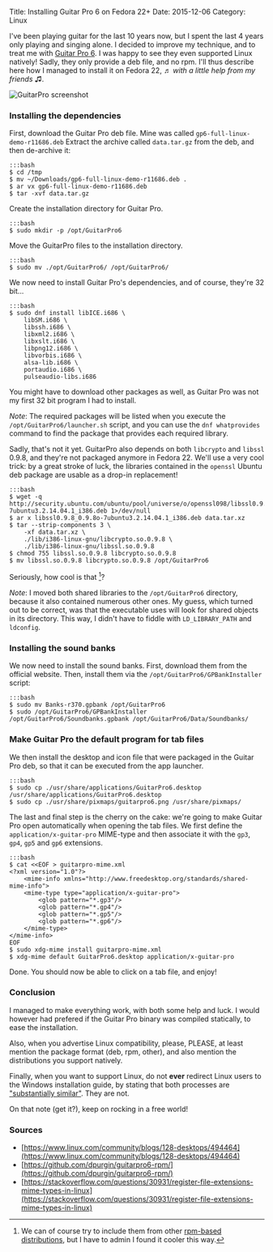 Title: Installing Guitar Pro 6 on Fedora 22+
Date: 2015-12-06
Category: Linux

I've been playing guitar for the last 10 years now, but I spent the last 4 years only playing and singing alone. I decided to improve my technique, and to treat me with [Guitar Pro 6](http://www.guitar-pro.com/en/index.php?pg=guitar-pro-6). I was happy to see they even supported Linux natively! Sadly, they only provide a deb file, and no rpm. I'll thus describe here how I managed to install it on Fedora 22, ♬ *with a little help from my friends* ♫.

![GuitarPro screenshot](https://upload.wikimedia.org/wikipedia/en/0/0a/GP6-pic2.png)

### Installing the dependencies

First, download the Guitar Pro deb file. Mine was called ``gp6-full-linux-demo-r11686.deb``
Extract the archive called ``data.tar.gz`` from the deb, and then de-archive it:

    :::bash
    $ cd /tmp
    $ mv ~/Downloads/gp6-full-linux-demo-r11686.deb .
    $ ar vx gp6-full-linux-demo-r11686.deb
    $ tar -xvf data.tar.gz

Create the installation directory for Guitar Pro.

    :::bash
    $ sudo mkdir -p /opt/GuitarPro6

Move the GuitarPro files to the installation directory.

    :::bash
    $ sudo mv ./opt/GuitarPro6/ /opt/GuitarPro6/

We now need to install Guitar Pro's dependencies, and of course, they're 32 bit...

    :::bash
    $ sudo dnf install libICE.i686 \
        libSM.i686 \
        libssh.i686 \
        libxml2.i686 \
        libxslt.i686 \
        libpng12.i686 \
        libvorbis.i686 \
        alsa-lib.i686 \
        portaudio.i686 \
        pulseaudio-libs.i686

You might have to download other packages as well, as Guitar Pro was not my first 32 bit program I had to install.

*Note*: The required packages will be listed when you execute the ``/opt/GuitarPro6/launcher.sh`` script, and you can use the ``dnf whatprovides`` command to find the package that provides each required library.

Sadly, that's not it yet. GuitarPro also depends on both ``libcrypto`` and ``libssl`` 0.9.8, and they're not packaged anymore in Fedora 22.
We'll use a very cool trick: by a great stroke of luck, the libraries contained in the ``openssl`` Ubuntu deb package are usable as a drop-in replacement!

    :::bash
    $ wget -q http://security.ubuntu.com/ubuntu/pool/universe/o/openssl098/libssl0.9.8_0.9.8o-7ubuntu3.2.14.04.1_i386.deb 1>/dev/null
    $ ar x libssl0.9.8_0.9.8o-7ubuntu3.2.14.04.1_i386.deb data.tar.xz
    $ tar --strip-components 3 \
        -xf data.tar.xz \
        ./lib/i386-linux-gnu/libcrypto.so.0.9.8 \
        ./lib/i386-linux-gnu/libssl.so.0.9.8
    $ chmod 755 libssl.so.0.9.8 libcrypto.so.0.9.8
    $ mv libssl.so.0.9.8 libcrypto.so.0.9.8 /opt/GuitarPro6

Seriously, how cool is that [^1]?

*Note*: I moved both shared libraries to the ``/opt/GuitarPro6`` directory, because it also contained numerous other ones. My guess, which turned out to be correct, was that the executable uses will look for shared objects in its directory. This way, I didn't have to fiddle with ``LD_LIBRARY_PATH`` and ``ldconfig``.

### Installing the sound banks

We now need to install the sound banks. First, download them from the official website. Then, install them via the ``/opt/GuitarPro6/GPBankInstaller`` script:

    :::bash
    $ sudo mv Banks-r370.gpbank /opt/GuitarPro6
    $ sudo /opt/GuitarPro6/GPBankInstaller /opt/GuitarPro6/Soundbanks.gpbank /opt/GuitarPro6/Data/Soundbanks/

### Make Guitar Pro the default program for tab files

We then install the desktop and icon file that were packaged in the Guitar Pro deb, so that it can be executed from the app launcher.

    :::bash
    $ sudo cp ./usr/share/applications/GuitarPro6.desktop /usr/share/applications/GuitarPro6.desktop
    $ sudo cp ./usr/share/pixmaps/guitarpro6.png /usr/share/pixmaps/

The last and final step is the cherry on the cake: we're going to make Guitar Pro open automatically when opening the tab files. We first define the ``application/x-guitar-pro`` MIME-type and then associate it with the ``gp3``, ``gp4``, ``gp5`` and ``gp6`` extensions.

    :::bash
    $ cat <<EOF > guitarpro-mime.xml
    <?xml version="1.0"?>
        <mime-info xmlns="http://www.freedesktop.org/standards/shared-mime-info">
        <mime-type type="application/x-guitar-pro">
            <glob pattern="*.gp3"/>
            <glob pattern="*.gp4"/>
            <glob pattern="*.gp5"/>
            <glob pattern="*.gp6"/>
        </mime-type>
    </mime-info>
    EOF
    $ sudo xdg-mime install guitarpro-mime.xml
    $ xdg-mime default GuitarPro6.desktop application/x-guitar-pro

Done. You should now be able to click on a tab file, and enjoy!

### Conclusion

I managed to make everything work, with both some help and luck. I would however had prefered if the Guitar Pro binary was compiled statically, to ease the installation.

Also, when you advertise Linux compatibility, please, PLEASE, at least mention the package format (deb, rpm, other), and also mention the distributions you support natively.

Finally, when you want to support Linux, do not **ever** redirect Linux users to the Windows installation guide, by stating that both processes are ["substantially similar"](https://support.guitar-pro.com/hc/fr/articles/201863332-GP6-Je-viens-d-acheter-Guitar-Pro-6-que-dois-je-faire-). They are not.

On that note (get it?), keep on rocking in a free world!


### Sources

* [https://www.linux.com/community/blogs/128-desktops/494464](https://www.linux.com/community/blogs/128-desktops/494464)
* [https://github.com/dpurgin/guitarpro6-rpm/](https://github.com/dpurgin/guitarpro6-rpm/)
* [https://stackoverflow.com/questions/30931/register-file-extensions-mime-types-in-linux](https://stackoverflow.com/questions/30931/register-file-extensions-mime-types-in-linux)

[^1]: We can of course try to include them from other [rpm-based distributions](http://www.rpmfind.net/linux/rpm2html/search.php?query=openssl-devel+0.9.8&submit=Search+...&system=&arch=), but I have to admin I found it cooler this way.

